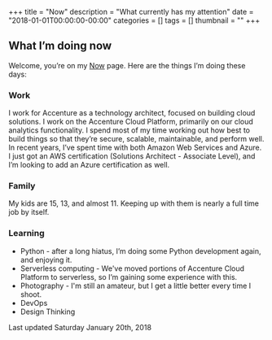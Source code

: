 +++
title = "Now"
description = "What currently has my attention"
date = "2018-01-01T00:00:00-00:00"
categories = []
tags = []
thumbnail = ""
+++

## What I’m doing now

Welcome, you’re on my [Now](https://nownownow.com/about) page. Here are the things I’m doing these days:

### Work

I work for Accenture as a technology architect, focused on building cloud solutions. I work on the Accenture Cloud Platform, primarily on our cloud analytics functionality. I spend most of my time working out how best to build things so that they’re secure,  scalable, maintainable, and perform well. In recent years, I’ve spent time with both Amazon Web Services and Azure. I just got an  AWS certification (Solutions Architect - Associate Level), and I’m looking to add an Azure certification as well.

### Family

My kids are 15, 13, and almost 11. Keeping up with them is nearly a full time job by itself.

### Learning

* Python - after a long hiatus, I’m doing some Python development again, and enjoying it.
* Serverless computing - We've moved portions of Accenture Cloud Platform to serverless, so I’m gaining some experience with this.
* Photography - I'm still an amateur, but I get a little better every time I shoot.
* DevOps
* Design Thinking

Last updated Saturday January 20th, 2018